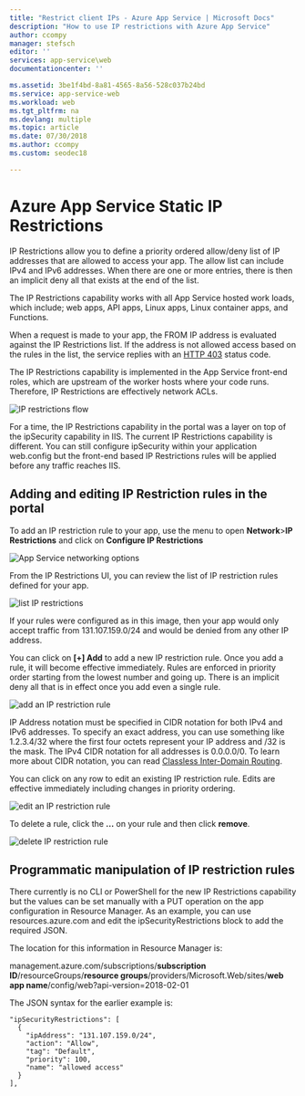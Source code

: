 ```yaml
---
title: "Restrict client IPs - Azure App Service | Microsoft Docs" 
description: "How to use IP restrictions with Azure App Service" 
author: ccompy
manager: stefsch
editor: ''
services: app-service\web
documentationcenter: ''

ms.assetid: 3be1f4bd-8a81-4565-8a56-528c037b24bd
ms.service: app-service-web
ms.workload: web
ms.tgt_pltfrm: na
ms.devlang: multiple
ms.topic: article
ms.date: 07/30/2018
ms.author: ccompy
ms.custom: seodec18

---
```

# Azure App Service Static IP Restrictions #

IP Restrictions allow you to define a priority ordered allow/deny list of IP addresses that are allowed to access your app. The allow list can include IPv4 and IPv6 addresses. When there are one or more entries, there is then an implicit deny all that exists at the end of the list. 

The IP Restrictions capability works with all App Service hosted work loads, which include; web apps, API apps, Linux apps, Linux container apps, and Functions. 

When a request is made to your app, the FROM IP address is evaluated against the IP Restrictions list. If the address is not allowed access based on the rules in the list, the service replies with an [HTTP 403](https://en.wikipedia.org/wiki/HTTP_403) status code.

The IP Restrictions capability is implemented in the App Service front-end roles, which are upstream of the worker hosts where your code runs. Therefore, IP Restrictions are effectively network ACLs.  

![IP restrictions flow](media/app-service-ip-restrictions/ip-restrictions-flow.png)

For a time, the IP Restrictions capability in the portal was a layer on top of the ipSecurity capability in IIS. The current IP Restrictions capability is different. You can still configure ipSecurity within your application web.config but the front-end based IP Restrictions rules will be applied before any traffic reaches IIS.

## Adding and editing IP Restriction rules in the portal ##

To add an IP restriction rule to your app, use the menu to open **Network**>**IP Restrictions** and click on **Configure IP Restrictions**

![App Service networking options](media/app-service-ip-restrictions/ip-restrictions.png)  

From the IP Restrictions UI, you can review the list of IP restriction rules defined for your app.

![list IP restrictions](media/app-service-ip-restrictions/ip-restrictions-browse.png)

If your rules were configured as in this image, then your app would only accept traffic from 131.107.159.0/24 and would be denied from any other IP address.

You can click on **[+] Add** to add a new IP restriction rule. Once you add a rule, it will become effective immediately. Rules are enforced in priority order starting from the lowest number and going up. There is an implicit deny all that is in effect once you add even a single rule. 

![add an IP restriction rule](media/app-service-ip-restrictions/ip-restrictions-add.png)

IP Address notation must be specified in CIDR notation for both IPv4 and IPv6 addresses. To specify an exact address, you can use something like 1.2.3.4/32 where the first four octets represent your IP address and /32 is the mask. The IPv4 CIDR notation for all addresses is 0.0.0.0/0. To learn more about CIDR notation, you can read [Classless Inter-Domain Routing](https://en.wikipedia.org/wiki/Classless_Inter-Domain_Routing).  

You can click on any row to edit an existing IP restriction rule. Edits are effective immediately including changes in priority ordering.

![edit an IP restriction rule](media/app-service-ip-restrictions/ip-restrictions-edit.png)

To delete a rule, click the **...** on your rule and then click **remove**. 

![delete IP restriction rule](media/app-service-ip-restrictions/ip-restrictions-delete.png)

## Programmatic manipulation of IP restriction rules ##

There currently is no CLI or PowerShell for the new IP Restrictions capability but the values can be set manually with a PUT operation on the app configuration in Resource Manager. As an example, you can use resources.azure.com and edit the ipSecurityRestrictions block to add the required JSON. 

The location for this information in Resource Manager is:

management.azure.com/subscriptions/**subscription ID**/resourceGroups/**resource groups**/providers/Microsoft.Web/sites/**web app name**/config/web?api-version=2018-02-01

The JSON syntax for the earlier example is:

    "ipSecurityRestrictions": [
      {
        "ipAddress": "131.107.159.0/24",
        "action": "Allow",
        "tag": "Default",
        "priority": 100,
        "name": "allowed access"
      }
    ],

